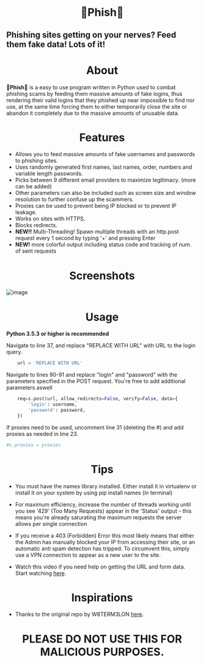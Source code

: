 # <div align="center"> 🚫Phish🚫

## Phishing sites getting on your nerves? Feed them fake data! Lots of it!

# <div align="center"> About

**🚫Phish🚫** is a easy to use program written in Python used to combat phishing scams by feeding them massive amounts of fake logins, thus rendering their valid logins that they phished up near impossible to find nor use, at the same time forcing them to either temporarily close the site or abandon it completely due to the massive amounts of unusable data.

# <div align="center"> Features
- Allows you to feed massive amounts of fake usernames and passwords to phishing sites.
- Uses randomly generated first names, last names, order, numbers and variable length passwords.
- Picks between 9 different email providers to maximize legitimacy. (more can be added)
- Other parameters can also be included such as screen size and window resolution to further confuse up the scammers.
- Proxies can be used to prevent being IP blocked or to prevent IP leakage.
- Works on sites with HTTPS.
- Blocks redirects.
- **NEW!!** Multi-Threading! Spawn multiple threads with an http.post request every 1 second by typing '+' and pressing Enter
- **NEW!** more colorful output including status code and tracking of num. of sent requests

# <div align="center"> Screenshots
![image](https://user-images.githubusercontent.com/39552449/135692274-f3c454dd-2553-44cf-adcd-a8efc0651a8c.png)

	
# <div align="center"> Usage

**Python 3.5.3 or higher is recommended**

Navigate to line 37, and replace "REPLACE WITH URL" with URL to the login query.

```Python
    url = 'REPLACE WITH URL'
```
Navigate to lines 90-91 and replace "login" and "password" with the parameters specified in the POST request. You're free to add additional parameters aswell

```Python
    req=s.post(url, allow_redirects=False, verify=False, data={
		'login': username,
		'password': password,
	})
 ```
If proxies need to be used, uncomment line 31 (deleting the #) and add proxies as needed in line 23.
```Python
#s.proxies = proxies
```

# <div align="center"> Tips
- You must have the names library installed. Either install it in virtualenv or install it on your system by using pip install names (in terminal)
	
- For maximum efficiency, increase the number of threads working until you see '429' (Too Many Requests) appear in the 'Status' output - this means you're already saturating the maximum requests the server allows per single connection
	
- If you receive a 403 (Forbidden) Error this most likely means that either the Admin has manually blocked your IP from accessing their site, or an automatic anti spam detection has tripped. To circumvent this, simply use a VPN connection to appear as a new user to the site.

- Watch this video if you need help on getting the URL and form data. Start watching [here](https://youtu.be/UtNYzv8gLbs?t=40).
# <div align="center"> Inspirations
- Thanks to the original repo by W8TERM3LON [here](https://github.com/W8TERM3LON/Phisher_Squisher).

# <div align="center"> PLEASE DO NOT USE THIS FOR MALICIOUS PURPOSES.
